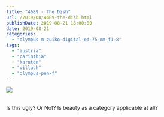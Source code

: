 ```yaml
---
title: "4689 - The Dish"
url: /2019/08/4689-the-dish.html
publishDate: 2019-08-21 18:00:00
date: 2019-08-21
categories: 
  - "olympus-m-zuiko-digital-ed-75-mm-f1-8"
tags: 
  - "austria"
  - "carinthia"
  - "karnten"
  - "villach"
  - "olympus-pen-f"
---
```

<div class="container">
<div class="center"><a target="_blank" href="https://d25zfm9zpd7gm5.cloudfront.net/1200x1200/2018/20180420_144030_lr.jpg"><img class="webfeedsFeaturedVisual" src="https://d25zfm9zpd7gm5.cloudfront.net/0600x0600/2018/20180420_144030_lr.jpg" /></a></div>
</div>
<br />

Is this ugly? Or Not? Is beauty as a category applicable at all?